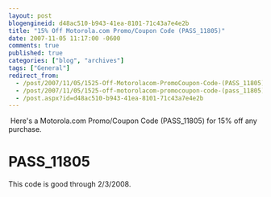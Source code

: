 ```yaml
---
layout: post
blogengineid: d48ac510-b943-41ea-8101-71c43a7e4e2b
title: "15% Off Motorola.com Promo/Coupon Code (PASS_11805)"
date: 2007-11-05 11:17:00 -0600
comments: true
published: true
categories: ["blog", "archives"]
tags: ["General"]
redirect_from: 
  - /post/2007/11/05/1525-Off-Motorolacom-PromoCoupon-Code-(PASS_11805)
  - /post/2007/11/05/1525-off-motorolacom-promocoupon-code-(pass_11805)
  - /post.aspx?id=d48ac510-b943-41ea-8101-71c43a7e4e2b
---
```

<!-- more -->
<SPAN id=ctl00_MainContentPlaceHolder_DataList1_ctl00_TextLabel>&nbsp;Here's a Motorola.com Promo/Coupon Code (PASS_11805)&nbsp;for 15% off any purchase. 
<H1>PASS_11805</H1>
<P>This code is good through 2/3/2008.</P></SPAN>
